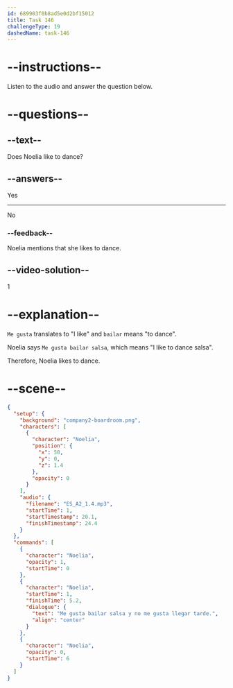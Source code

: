 ```yaml
---
id: 689903f0b8ad5e0d2bf15012
title: Task 146
challengeType: 19
dashedName: task-146
---
```


<!-- Noelia: Me gusta bailar salsa y no me gusta llegar tarde. -->

# --instructions--

Listen to the audio and answer the question below.

# --questions--

## --text--

Does Noelia like to dance?

## --answers--

Yes

---

No

### --feedback--

Noelia mentions that she likes to dance.

## --video-solution--

1

# --explanation--

`Me gusta` translates to "I like" and `bailar` means "to dance".

Noelia says `Me gusta bailar salsa`, which means "I like to dance salsa".

Therefore, Noelia likes to dance.

# --scene--

```json
{
  "setup": {
    "background": "company2-boardroom.png",
    "characters": [
      {
        "character": "Noelia",
        "position": {
          "x": 50,
          "y": 0,
          "z": 1.4
        },
        "opacity": 0
      }
    ],
    "audio": {
      "filename": "ES_A2_1.4.mp3",
      "startTime": 1,
      "startTimestamp": 20.1,
      "finishTimestamp": 24.4
    }
  },
  "commands": [
    {
      "character": "Noelia",
      "opacity": 1,
      "startTime": 0
    },
    {
      "character": "Noelia",
      "startTime": 1,
      "finishTime": 5.2,
      "dialogue": {
        "text": "Me gusta bailar salsa y no me gusta llegar tarde.",
        "align": "center"
      }
    },
    {
      "character": "Noelia",
      "opacity": 0,
      "startTime": 6
    }
  ]
}
```
